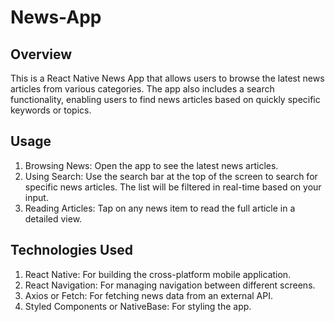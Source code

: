 # News-App
## Overview
This is a React Native News App that allows users to browse the latest news articles from various categories. The app also includes a search functionality, enabling users to find news articles based on quickly
specific keywords or topics.
## Usage
1) Browsing News: Open the app to see the latest news articles.
2) Using Search: Use the search bar at the top of the screen to search for specific news articles. The list will be filtered in real-time based on your input.
3) Reading Articles: Tap on any news item to read the full article in a detailed view.
## Technologies Used
1) React Native: For building the cross-platform mobile application.
2) React Navigation: For managing navigation between different screens.
3) Axios or Fetch: For fetching news data from an external API.
4) Styled Components or NativeBase: For styling the app.
